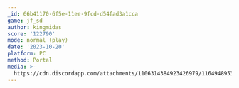```yaml
---
_id: 66b41170-6f5e-11ee-9fcd-d54fad3a1cca
game: jf_sd
author: kingmidas
score: '122790'
mode: normal (play)
date: '2023-10-20'
platform: PC
method: Portal
media: >-
  https://cdn.discordapp.com/attachments/1106314384923426979/1164948953285013564/IMG_20231020_162928454_HDR.jpg?ex=65451242&is=65329d42&hm=d86c3d7de21927106aa4e62bc473641a5c47db9a57561f2be22d19d650ad1354&
---
```


